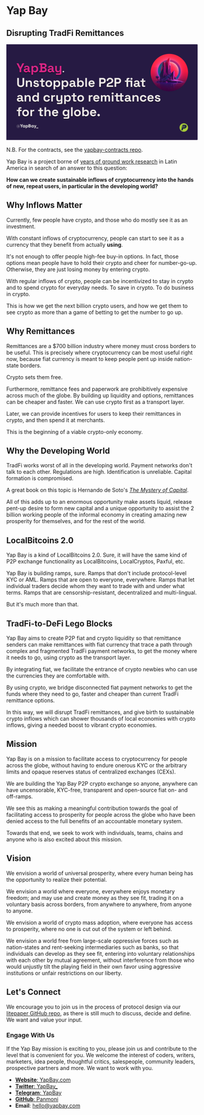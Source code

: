 # Yap Bay

## Disrupting TradFi Remittances

![YapBay](https://github.com/Panmoni/yapbay/blob/main/public/assets/blog/yap-bay-1/cover.png?raw=true)

N.B. For the contracts, see the [yapbay-contracts repo](https://github.com/Panmoni/yapbay-contracts).

Yap Bay is a project borne of [years of ground work research](https://georgedonnelly.com/portfolio/#1-crypto--web3) in Latin America in search of an answer to this question:

**How can we create sustainable inflows of cryptocurrency into the hands of new, repeat users, in particular in the developing world?**

## Why Inflows Matter

Currently, few people have crypto, and those who do mostly see it as an investment.

With constant inflows of cryptocurrency, people can start to see it as a currency that they benefit from actually **using**.

It's not enough to offer people high-fee buy-in options. In fact, those options mean people have to hold their crypto and cheer for number-go-up. Otherwise, they are just losing money by entering crypto.

With regular inflows of crypto, people can be incentivized to stay in crypto and to spend crypto for everyday needs. To save in crypto. To do business in crypto.

This is how we get the next billion crypto users, and how we get them to see crypto as more than a game of betting to get the number to go up.

## Why Remittances

Remittances are a $700 billion industry where money must cross borders to be useful. This is precisely where cryptocurrency can be most useful right now, because fiat currency is meant to keep people pent up inside nation-state borders.

Crypto sets them free.

Furthermore, remittance fees and paperwork are prohibitively expensive across much of the globe. By building up liquidity and options, remittances can be cheaper and faster. We can use crypto first as a transport layer.

Later, we can provide incentives for users to keep their remittances in crypto, and then spend it at merchants.

This is the beginning of a viable crypto-only economy.

## Why the Developing World

TradFi works worst of all in the developing world. Payment networks don't talk to each other. Regulations are high. Identification is unreliable. Capital formation is compromised.

A great book on this topic is Hernando de Soto's _[The Mystery of Capital](https://www.goodreads.com/en/book/show/86154)_.

All of this adds up to an enormous opportunity make assets liquid, release pent-up desire to form new capital and a unique opportunity to assist the 2 billion working people of the informal economy in creating amazing new prosperity for themselves, and for the rest of the world.

## LocalBitcoins 2.0

Yap Bay is a kind of LocalBitcoins 2.0. Sure, it will have the same kind of P2P exchange functionality as LocalBitcoins, LocalCryptos, Paxful, etc.

Yap Bay is building ramps, sure. Ramps that don't include protocol-level KYC or AML. Ramps that are open to everyone, everywhere. Ramps that let individual traders decide whom they want to trade with and under what terms. Ramps that are censorship-resistant, decentralized and multi-lingual.

But it's much more than that.

## TradFi-to-DeFi Lego Blocks

Yap Bay aims to create P2P fiat and crypto liquidity so that remittance senders can make remittances with fiat currency that trace a path through complex and fragmented TradFi payment networks, to get the money where it needs to go, using crypto as the transport layer.

By integrating fiat, we facilitate the entrance of crypto newbies who can use the currencies they are comfortable with.

By using crypto, we bridge disconnected fiat payment networks to get the funds where they need to go, faster and cheaper than current TradFi remittance options.

In this way, we will disrupt TradFi remittances, and give birth to sustainable crypto inflows which can shower thousands of local economies with crypto inflows, giving a needed boost to vibrant crypto economies.

## Mission

Yap Bay is on a mission to facilitate access to cryptocurrency for people across the globe, without having to endure onerous KYC or the arbitrary limits and opaque reserves status of centralized exchanges (CEXs).

We are building the Yap Bay P2P crypto exchange so anyone, anywhere can have uncensorable, KYC-free, transparent and open-source fiat on- and off-ramps.

We see this as making a meaningful contribution towards the goal of facilitating access to prosperity for people across the globe who have been denied access to the full benefits of an accountable monetary system.

Towards that end, we seek to work with individuals, teams, chains and anyone who is also excited about this mission.

## Vision

We envision a world of universal prosperity, where every human being has the opportunity to realize their potential.

We envision a world where everyone, everywhere enjoys monetary freedom; and may use and create money as they see fit, trading it on a voluntary basis across borders, from anywhere to anywhere, from anyone to anyone.

We envision a world of crypto mass adoption, where everyone has access to prosperity, where no one is cut out of the system or left behind.

We envision a world free from large-scale oppressive forces such as nation-states and rent-seeking intermediaries such as banks, so that individuals can develop as they see fit, entering into voluntary relationships with each other by mutual agreement, without interference from those who would unjustly tilt the playing field in their own favor using aggressive institutions or unfair restrictions on our liberty.

## Let's Connect

We encourage you to join us in the process of protocol design via our [litepaper GitHub repo](https://github.com/Panmoni/yapbay-litepaper), as there is still much to discuss, decide and define. We want and value your input.

### Engage With Us

If the Yap Bay mission is exciting to you, please join us and contribute to the level that is convenient for you. We welcome the interest of coders, writers, marketers, idea people, thoughtful critics, salespeople, community leaders, prospective partners and more. We want to work with you.

- [**Website**: YapBay.com](https://yapbay.com/)
- [**Twitter**: YapBay\_](https://twitter.com/YapBay_)
- [**Telegram**: YapBay](https://t.me/YapBay)
- [**GitHub**: Panmoni](https://github.com/Panmoni/yapbay)
- **Email**: hello@yapbay.com
